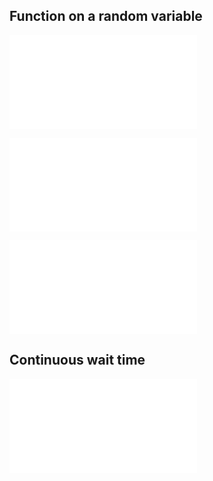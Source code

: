 ## Function on a random variable

![33 - Expectation of function on RV given by chart](Probability%20-%20Examples%20-%20W04-06.md#33%20-%20Expectation%20of%20function%20on%20RV%20given%20by%20chart)

![34 - Variance of uniform random variable](Probability%20-%20Examples%20-%20W04-06.md#34%20-%20Variance%20of%20uniform%20random%20variable)

![35 - PDF of derived from CDF](Probability%20-%20Examples%20-%20W04-06.md#35%20-%20PDF%20of%20derived%20from%20CDF)

## Continuous wait time

![37 - Earthquake wait time](Probability%20-%20Examples%20-%20W04-06.md#37%20-%20Earthquake%20wait%20time)
